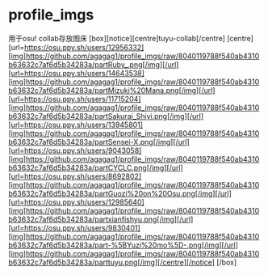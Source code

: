 # profile_imgs
用于osu! collab存放图床
[box][notice][centre]tuyu-collab[/centre]
[centre][url=https://osu.ppy.sh/users/12956332][img]https://github.com/agagag1/profile_imgs/raw/8040119788f540ab4310b63632c7af6d5b34283a/partRuby_.png[/img][/url][url=https://osu.ppy.sh/users/14643538][img]https://github.com/agagag1/profile_imgs/raw/8040119788f540ab4310b63632c7af6d5b34283a/partMizuki%20Mana.png[/img][/url][url=https://osu.ppy.sh/users/11715204][img]https://github.com/agagag1/profile_imgs/raw/8040119788f540ab4310b63632c7af6d5b34283a/partSakurai_Shiyi.png[/img][/url][url=https://osu.ppy.sh/users/13945801][img]https://github.com/agagag1/profile_imgs/raw/8040119788f540ab4310b63632c7af6d5b34283a/partSensei-X.png[/img][/url][url=https://osu.ppy.sh/users/9043058][img]https://github.com/agagag1/profile_imgs/raw/8040119788f540ab4310b63632c7af6d5b34283a/partCYCLC.png[/img][/url][url=https://osu.ppy.sh/users/8692802][img]https://github.com/agagag1/profile_imgs/raw/8040119788f540ab4310b63632c7af6d5b34283a/partGuozi%20on%20Osu.png[/img][/url][url=https://osu.ppy.sh/users/12985640][img]https://github.com/agagag1/profile_imgs/raw/8040119788f540ab4310b63632c7af6d5b34283a/partxianfishyu.png[/img][/url][url=https://osu.ppy.sh/users/9830401][img]https://github.com/agagag1/profile_imgs/raw/8040119788f540ab4310b63632c7af6d5b34283a/part-%5BYuzi%20mo%5D-.png[/img][/url][img]https://github.com/agagag1/profile_imgs/raw/8040119788f540ab4310b63632c7af6d5b34283a/parttuyu.png[/img][/centre][/notice]
[/box]
